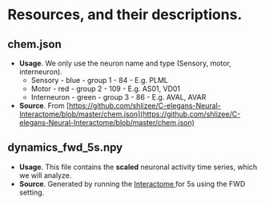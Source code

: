 
# Resources, and their descriptions.
## chem.json
* **Usage**. We only use the neuron name and type (Sensory, motor, interneuron).
  * Sensory - blue - group 1 - 84 - E.g. PLML 
  * Motor - red - group 2 - 109 - E.g. AS01, VD01
  * Interneuron - green - group 3 - 86 - E.g. AVAL, AVAR
* **Source**. From [https://github.com/shlizee/C-elegans-Neural-Interactome/blob/master/chem.json](https://github.com/shlizee/C-elegans-Neural-Interactome/blob/master/chem.json)

## dynamics_fwd_5s.npy
* **Usage**. This file contains the **scaled** neuronal activity time series, which we will analyze.
* **Source**. Generated by running the [Interactome ](https://github.com/shlizee/C-elegans-Neural-Interactome) for 5s using the FWD setting.